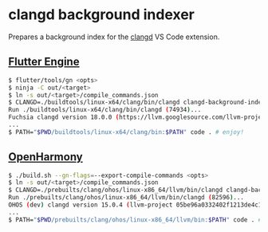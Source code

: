 # clangd background indexer

Prepares a background index for the [clangd](https://marketplace.visualstudio.com/items?itemName=llvm-vs-code-extensions.vscode-clangd) VS Code extension.

## [Flutter Engine](https://github.com/flutter/flutter/wiki/Compiling-the-engine)

```sh
$ flutter/tools/gn <opts>
$ ninja -C out/<target>
$ ln -s out/<target>/compile_commands.json
$ CLANGD=./buildtools/linux-x64/clang/bin/clangd clangd-background-indexer.sh 
Run ./buildtools/linux-x64/clang/bin/clangd (74934)...
Fuchsia clangd version 18.0.0 (https://llvm.googlesource.com/llvm-project 725656bdd885483c39f482a01ea25d67acf39c46)
...
$ PATH="$PWD/buildtools/linux-x64/clang/bin:$PATH" code . # enjoy!
```

## [OpenHarmony](https://gitee.com/openharmony)

```sh
$ ./build.sh --gn-flags=--export-compile-commands <opts>
$ ln -s out/<target>/compile_commands.json
$ CLANGD=./prebuilts/clang/ohos/linux-x86_64/llvm/bin/clangd clangd-background-indexer.sh
Run ./prebuilts/clang/ohos/linux-x86_64/llvm/bin/clangd (82596)...
OHOS (dev) clangd version 15.0.4 (llvm-project 05be96a0332402f1213de4c1dba7e57d5398df59)
...
$ PATH="$PWD/prebuilts/clang/ohos/linux-x86_64/llvm/bin:$PATH" code . # enjoy!
```
